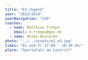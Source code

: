 ```yaml
---
title: "E2-Jugend"
year: "2013/2014"
yearNavigation: "U10"
coaches:
  - name: Matthias Trempa
    email: m.trempa@gmx.de
  - name: Heiko Reinecke
photo: "../../assets/e2_e3.jpg"
times: "Di und Fr 17:00 - 18:30 Uhr"
place: "Sportplatz am Leinritt"
---
```

